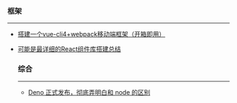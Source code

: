 ### 框架
---

- [搭建一个vue-cli4+webpack移动端框架（开箱即用）](https://juejin.im/post/5eb766296fb9a0432f0ff8c7?utm_source=gold_browser_extension)
- [可能是最详细的React组件库搭建总结](https://juejin.im/post/5ebcf12df265da7bc55df460?utm_source=gold_browser_extension)
  
  
  ### 综合
  ---
  
  - [Deno 正式发布，彻底弄明白和 node 的区别](https://juejin.im/post/5ebcad19f265da7bb07656c7?utm_source=gold_browser_extension#comment)